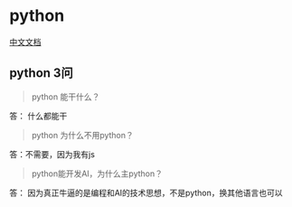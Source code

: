 # python

[中文文档](https://docs.python.org/zh-tw/3/)

## python 3问

> python 能干什么？

答： 什么都能干

> python 为什么不用python？

答：不需要，因为我有js

> python能开发AI，为什么主python？

答： 因为真正牛逼的是编程和AI的技术思想，不是python，换其他语言也可以

